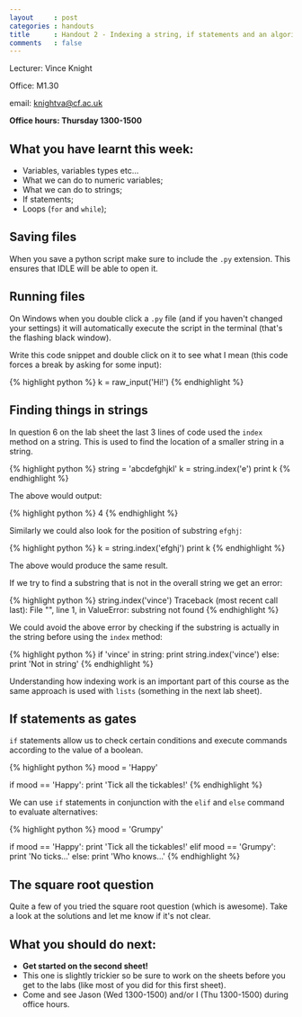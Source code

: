 ```yaml
---
layout     : post
categories : handouts
title      : Handout 2 - Indexing a string, if statements and an algorithm for a sqaure root.
comments   : false
---
```


Lecturer: Vince Knight

Office: M1.30

email: knightva@cf.ac.uk

**Office hours: Thursday 1300-1500**

## What you have learnt this week:

- Variables, variables types etc...
- What we can do to numeric variables;
- What we can do to strings;
- If statements;
- Loops (`for` and `while`);

## Saving files

When you save a python script make sure to include the `.py` extension. This ensures that IDLE will be able to open it.

## Running files

On Windows when you double click a `.py` file (and if you haven't changed your settings) it will automatically execute the script in the terminal (that's the flashing black window).

Write this code snippet and double click on it to see what I mean (this code forces a break by asking for some input):

{% highlight python %}
k = raw_input('Hi!')
{% endhighlight %}

## Finding things in strings

In question 6 on the lab sheet the last 3 lines of code used the `index` method on a string.
This is used to find the location of a smaller string in a string.

{% highlight python %}
string = 'abcdefghjkl'
k = string.index('e')
print k
{% endhighlight %}

The above would output:

{% highlight python %}
4
{% endhighlight %}

Similarly we could also look for the position of substring `efghj`:

{% highlight python %}
k = string.index('efghj')
print k
{% endhighlight %}

The above would produce the same result.

If we try to find a substring that is not in the overall string we get an error:

{% highlight python %}
string.index('vince')
Traceback (most recent call last):
File "<stdin>", line 1, in <module>
ValueError: substring not found
{% endhighlight %}

We could avoid the above error by checking if the substring is actually in the string before using the `index` method:

{% highlight python %}
if 'vince' in string:
    print string.index('vince')
else:
    print 'Not in string'
{% endhighlight %}

Understanding how indexing work is an important part of this course as the same approach is used with `lists` (something in the next lab sheet).

## If statements as gates

`if` statements allow us to check certain conditions and execute commands according to the value of a boolean.

{% highlight python %}
mood = 'Happy'

if mood == 'Happy':
    print 'Tick all the tickables!'
{% endhighlight %}

We can use `if` statements in conjunction with the `elif` and `else` command to evaluate alternatives:

{% highlight python %}
mood = 'Grumpy'

if mood == 'Happy':
    print 'Tick all the tickables!'
elif mood == 'Grumpy':
    print 'No ticks...'
else:
    print 'Who knows...'
{% endhighlight %}

## The square root question

Quite a few of you tried the square root question (which is awesome).
Take a look at the solutions and let me know if it's not clear.

## What you should do next:

- **Get started on the second sheet!**
- This one is slightly trickier so be sure to work on the sheets before you get to the labs (like most of you did for this first sheet).
- Come and see Jason (Wed 1300-1500) and/or I (Thu 1300-1500) during office hours.
